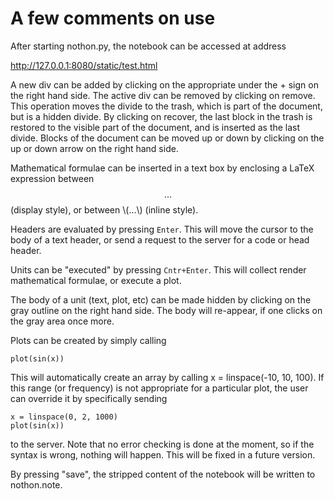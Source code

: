 A few comments on use
======

After starting nothon.py, the notebook can be accessed at address 

http://127.0.0.1:8080/static/test.html

A new div can be added by clicking on the appropriate under the + sign on the right hand side. 
The active div can be removed by clicking on remove. This operation moves the divide to the trash, 
which is part of the document, but is a hidden divide. By clicking on recover, the last block in the 
trash is restored to the visible part of the document, and is inserted as the last divide. Blocks of 
the document can be moved up or down by clicking on the up or down arrow on the right hand side. 

Mathematical formulae can be inserted in a text box by enclosing a LaTeX expression between 
$$...$$ (display style), or between \\(...\\) (inline style). 

Headers are evaluated by pressing `Enter`. This will move the cursor to the body of a text header, 
or send a request to the server for a code or head header. 

Units can be "executed" by pressing `Cntr+Enter`. This will collect render mathematical formulae, 
or execute a plot. 

The body of a unit (text, plot, etc) can be made hidden by clicking on the gray outline 
on the right hand side. The body will re-appear, if one clicks on the gray area once more.

Plots can be created by simply calling 

	plot(sin(x))

This will automatically create an array by calling x = linspace(-10, 10, 100). If this range 
(or frequency) is not appropriate for a particular plot, the user can override it by specifically 
sending 

	x = linspace(0, 2, 1000)
	plot(sin(x))

to the server. Note that no error checking is done at the moment, so if the syntax is wrong, nothing 
will happen. This will be fixed in a future version. 

By pressing "save", the stripped content of the notebook will be written to nothon.note. 
